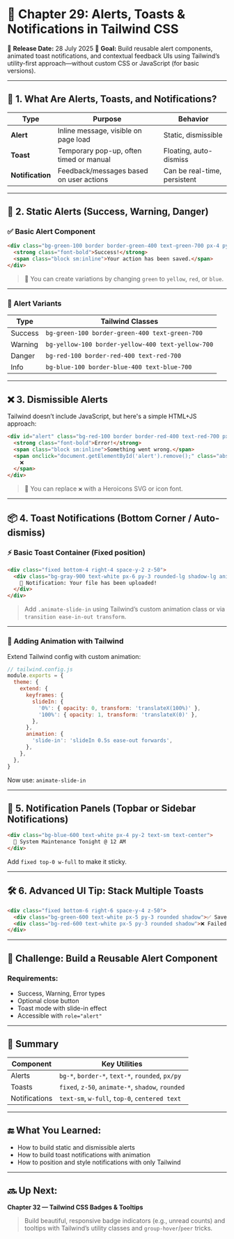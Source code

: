 # 🚨 Chapter 29: Alerts, Toasts & Notifications in Tailwind CSS

📅 **Release Date:** 28 July 2025
🎯 **Goal:** Build reusable alert components, animated toast notifications, and contextual feedback UIs using Tailwind’s utility-first approach—without custom CSS or JavaScript (for basic versions).

---

## 🔔 1. What Are Alerts, Toasts, and Notifications?

| Type             | Purpose                                 | Behavior                     |
| ---------------- | --------------------------------------- | ---------------------------- |
| **Alert**        | Inline message, visible on page load    | Static, dismissible          |
| **Toast**        | Temporary pop-up, often timed or manual | Floating, auto-dismiss       |
| **Notification** | Feedback/messages based on user actions | Can be real-time, persistent |

---

## 🧱 2. Static Alerts (Success, Warning, Danger)

### ✅ Basic Alert Component

```html
<div class="bg-green-100 border border-green-400 text-green-700 px-4 py-3 rounded relative" role="alert">
  <strong class="font-bold">Success!</strong>
  <span class="block sm:inline">Your action has been saved.</span>
</div>
```

> 📌 You can create variations by changing `green` to `yellow`, `red`, or `blue`.

---

### 🚦 Alert Variants

| Type    | Tailwind Classes                                  |
| ------- | ------------------------------------------------- |
| Success | `bg-green-100 border-green-400 text-green-700`    |
| Warning | `bg-yellow-100 border-yellow-400 text-yellow-700` |
| Danger  | `bg-red-100 border-red-400 text-red-700`          |
| Info    | `bg-blue-100 border-blue-400 text-blue-700`       |

---

## ❌ 3. Dismissible Alerts

Tailwind doesn’t include JavaScript, but here's a simple HTML+JS approach:

```html
<div id="alert" class="bg-red-100 border border-red-400 text-red-700 px-4 py-3 rounded relative" role="alert">
  <strong class="font-bold">Error!</strong>
  <span class="block sm:inline">Something went wrong.</span>
  <span onclick="document.getElementById('alert').remove();" class="absolute top-0 bottom-0 right-0 px-4 py-3">
    ❌
  </span>
</div>
```

> 🔄 You can replace `❌` with a Heroicons SVG or icon font.

---

## 📦 4. Toast Notifications (Bottom Corner / Auto-dismiss)

### ⚡ Basic Toast Container (Fixed position)

```html
<div class="fixed bottom-4 right-4 space-y-2 z-50">
  <div class="bg-gray-900 text-white px-6 py-3 rounded-lg shadow-lg animate-slide-in">
    🔔 Notification: Your file has been uploaded!
  </div>
</div>
```

> Add `.animate-slide-in` using Tailwind’s custom animation class or via `transition ease-in-out transform`.

---

### 🎯 Adding Animation with Tailwind

Extend Tailwind config with custom animation:

```js
// tailwind.config.js
module.exports = {
  theme: {
    extend: {
      keyframes: {
        slideIn: {
          '0%': { opacity: 0, transform: 'translateX(100%)' },
          '100%': { opacity: 1, transform: 'translateX(0)' },
        },
      },
      animation: {
        'slide-in': 'slideIn 0.5s ease-out forwards',
      },
    },
  },
}
```

Now use: `animate-slide-in`

---

## 📱 5. Notification Panels (Topbar or Sidebar Notifications)

```html
<div class="bg-blue-600 text-white px-4 py-2 text-sm text-center">
  📢 System Maintenance Tonight @ 12 AM
</div>
```

Add `fixed top-0 w-full` to make it sticky.

---

## 🛠️ 6. Advanced UI Tip: Stack Multiple Toasts

```html
<div class="fixed bottom-6 right-6 space-y-4 z-50">
  <div class="bg-green-600 text-white px-5 py-3 rounded shadow">✅ Saved successfully</div>
  <div class="bg-red-600 text-white px-5 py-3 rounded shadow">❌ Failed to update</div>
</div>
```

---

## 🧪 Challenge: Build a Reusable Alert Component

### Requirements:

* Success, Warning, Error types
* Optional close button
* Toast mode with slide-in effect
* Accessible with `role="alert"`

---

## 🧠 Summary

| Component     | Key Utilities                                     |
| ------------- | ------------------------------------------------- |
| Alerts        | `bg-*`, `border-*`, `text-*`, `rounded`, `px/py`  |
| Toasts        | `fixed`, `z-50`, `animate-*`, `shadow`, `rounded` |
| Notifications | `text-sm`, `w-full`, `top-0`, `centered text`     |

---

## 🔚 What You Learned:

* How to build static and dismissible alerts
* How to build toast notifications with animation
* How to position and style notifications with only Tailwind

---

## 🔜 Up Next:

**Chapter 32 — Tailwind CSS Badges & Tooltips**

> Build beautiful, responsive badge indicators (e.g., unread counts) and tooltips with Tailwind’s utility classes and `group-hover`/`peer` tricks.

